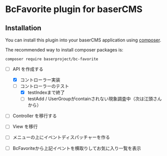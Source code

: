 # BcFavorite plugin for baserCMS

## Installation

You can install this plugin into your baserCMS application using [composer](https://getcomposer.org).

The recommended way to install composer packages is:

```
composer require baserproject/bc-favorite
```

- [ ] API を作成する
  - [x] コントローラー実装
  - [ ] コントローラーのテスト
    - [x] testIndexまで終了
    - [ ] testAdd / UserGroupがcontainされない現象調査中（次は江頭さんから）
- [ ] Controller を移行する
- [ ] View を移行
- [ ] メニューの上にイベントディスパッチャーを作る
- [ ] BcFavoriteから上記イベントを横取りしてお気に入り一覧を表示

